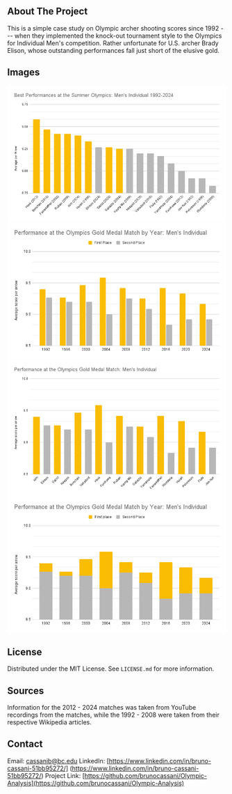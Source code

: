## About The Project

This is a simple case study on Olympic archer shooting scores since 1992 --- when they implemented the knock-out tournament style to the Olympics for Individual Men's competition. Rather unfortunate for U.S. archer Brady Elison, whose outstanding performances fall just short of the elusive gold.

## Images
[![S1][scst1]](https://github.com/brunocassani/Olympic-Analysis/blob/d8be64c4bd3595c7c61cab296fb5c22190c1c866/Project/Charts/Best%20performances.png)
[![S2][scst2]](https://github.com/brunocassani/Olympic-Analysis/blob/d8be64c4bd3595c7c61cab296fb5c22190c1c866/Project/Charts/Column%20chart.png)
[![S3][scst3]](https://github.com/brunocassani/Olympic-Analysis/blob/d8be64c4bd3595c7c61cab296fb5c22190c1c866/Project/Charts/Performances%2092-24.png)
[![S4][scst4]](https://github.com/brunocassani/Olympic-Analysis/blob/d8be64c4bd3595c7c61cab296fb5c22190c1c866/Project/Charts/Stacked%20chart.png)

## License

Distributed under the MIT License. See `LICENSE.md` for more information.


## Sources
Information for the 2012 - 2024 matches was taken from YouTube recordings from the matches, while the 1992 - 2008 were taken from their respective Wikipedia articles.

<!-- CONTACT -->
## Contact

Email: [cassanib@bc.edu](cassani@bc.edu)
LinkedIn: [https://www.linkedin.com/in/bruno-cassani-51bb95272/] (https://www.linkedin.com/in/bruno-cassani-51bb95272/)
Project Link: [https://github.com/brunocassani/Olympic-Analysis](https://github.com/brunocassani/Olympic-Analysis)


<!-- MARKDOWN LINKS & IMAGES -->
<!-- https://www.markdownguide.org/basic-syntax/#reference-style-links -->
[scst1]: https://github.com/brunocassani/Olympic-Analysis/blob/d8be64c4bd3595c7c61cab296fb5c22190c1c866/Project/Charts/Best%20performances.png
[scst2]: https://github.com/brunocassani/Olympic-Analysis/blob/d8be64c4bd3595c7c61cab296fb5c22190c1c866/Project/Charts/Column%20chart.png
[scst3]: https://github.com/brunocassani/Olympic-Analysis/blob/d8be64c4bd3595c7c61cab296fb5c22190c1c866/Project/Charts/Performances%2092-24.png
[scst4]: https://github.com/brunocassani/Olympic-Analysis/blob/d8be64c4bd3595c7c61cab296fb5c22190c1c866/Project/Charts/Stacked%20chart.png
